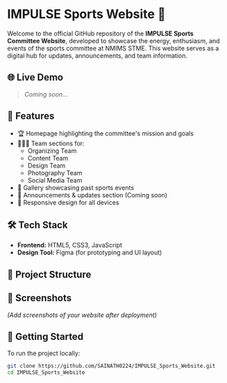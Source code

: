 # IMPULSE Sports Website 🏅

Welcome to the official GitHub repository of the **IMPULSE Sports Committee Website**, developed to showcase the energy, enthusiasm, and events of the sports committee at NMIMS STME. This website serves as a digital hub for updates, announcements, and team information.

## 🌐 Live Demo
> _Coming soon..._

## 📌 Features
- 🏆 Homepage highlighting the committee's mission and goals
- 🧑‍🤝‍🧑 Team sections for:
  - Organizing Team  
  - Content Team  
  - Design Team  
  - Photography Team  
  - Social Media Team  
- 📸 Gallery showcasing past sports events
- 📣 Announcements & updates section (Coming soon)
- 📱 Responsive design for all devices

## 🛠️ Tech Stack
- **Frontend:** HTML5, CSS3, JavaScript
- **Design Tool:** Figma (for prototyping and UI layout)

## 📁 Project Structure


## 📸 Screenshots
_(Add screenshots of your website after deployment)_

## 🚀 Getting Started

To run the project locally:

```bash
git clone https://github.com/SAINATH0224/IMPULSE_Sports_Website.git
cd IMPULSE_Sports_Website
